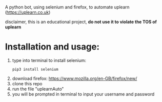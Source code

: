 A python bot, using selenium and firefox, to automate uplearn (https://uplearn.co.uk)

disclaimer, this is an educational project, **do not use it to violate the TOS of uplearn**

# Installation and usage:

1. type into terminal to install selenium:
   ```
   pip3 install selenium
   ```
3. download firefox: https://www.mozilla.org/en-GB/firefox/new/
4. clone this repo
5. run the file "uplearnAuto"
6. you will be prompted in terminal to input your username and password
